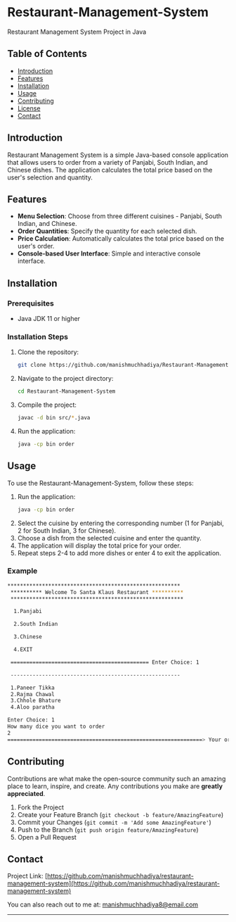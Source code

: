 # Restaurant-Management-System

Restaurant Management System Project in Java

## Table of Contents

- [Introduction](#introduction)
- [Features](#features)
- [Installation](#installation)
- [Usage](#usage)
- [Contributing](#contributing)
- [License](#license)
- [Contact](#contact)

## Introduction

Restaurant Management System is a simple Java-based console application that allows users to order from a variety of Panjabi, South Indian, and Chinese dishes. The application calculates the total price based on the user's selection and quantity.

## Features

- **Menu Selection**: Choose from three different cuisines - Panjabi, South Indian, and Chinese.
- **Order Quantities**: Specify the quantity for each selected dish.
- **Price Calculation**: Automatically calculates the total price based on the user's order.
- **Console-based User Interface**: Simple and interactive console interface.

## Installation

### Prerequisites

- Java JDK 11 or higher

### Installation Steps

1. Clone the repository:
   ```sh
   git clone https://github.com/manishmuchhadiya/Restaurant-Management-System.git
   ```
2. Navigate to the project directory:
   ```sh
   cd Restaurant-Management-System
   ```
3. Compile the project:
   ```sh
   javac -d bin src/*.java
   ```
4. Run the application:
   ```sh
   java -cp bin order
   ```

## Usage

To use the Restaurant-Management-System, follow these steps:

1. Run the application:
   ```sh
   java -cp bin order
   ```
2. Select the cuisine by entering the corresponding number (1 for Panjabi, 2 for South Indian, 3 for Chinese).
3. Choose a dish from the selected cuisine and enter the quantity.
4. The application will display the total price for your order.
5. Repeat steps 2-4 to add more dishes or enter 4 to exit the application.

### Example

```sh
*******************************************************
 ********** Welcome To Santa Klaus Restaurant **********
 *******************************************************

  1.Panjabi

  2.South Indian

  3.Chinese

  4.EXIT

 ============================================ Enter Choice: 1

 ------------------------------------------------------

 1.Paneer Tikka
 2.Rajma Chawal
 3.Chhole Bhature
 4.Aloo paratha

Enter Choice: 1
How many dice you want to order
2
==============================================================> Your order's price is 380
```

## Contributing

Contributions are what make the open-source community such an amazing place to learn, inspire, and create. Any contributions you make are **greatly appreciated**.

1. Fork the Project
2. Create your Feature Branch (`git checkout -b feature/AmazingFeature`)
3. Commit your Changes (`git commit -m 'Add some AmazingFeature'`)
4. Push to the Branch (`git push origin feature/AmazingFeature`)
5. Open a Pull Request

## Contact

Project Link: [https://github.com/manishmuchhadiya/restaurant-management-system](https://github.com/manishmuchhadiya/restaurant-management-system)

You can also reach out to me at: [manishmuchhadiya8@email.com](mailto:manishmuchhadiya8@email.com)

---

